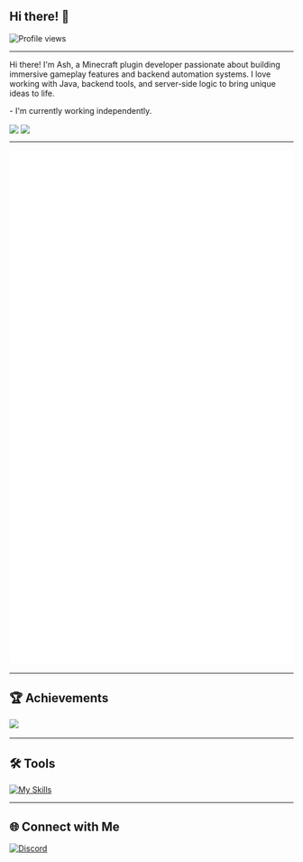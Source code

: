 ## Hi there! 👋

![Profile views](https://komarev.com/ghpvc/?username=Ash-Studio&style=for-the-badge)

<hr>

<p>
Hi there! I'm Ash, a Minecraft plugin developer passionate about building immersive gameplay features and backend automation systems. I love working with Java, backend tools, and server-side logic to bring unique ideas to life.
</p>

<p>
- I'm currently working independently.
</p>

<img align="center" width="400" src="https://github-readme-stats.vercel.app/api?username=ash-studio&theme=transparent&show_icons=true&hide_border=true&show=reviews&hide_title=true&include_all_commits=true" />         
 <img align="center" width="400" src="https://nirzak-streak-stats.vercel.app/?user=ash-studio&theme=transparent&hide_border=true"/>

<hr>


![Metrics](https://raw.githubusercontent.com/Ash-Studio/Ash-Studio/main/github-metrics.svg)

---

## 🏆 Achievements
![](https://github-profile-trophy.vercel.app/?username=ash-studio&theme=transparent&no-frame=true&no-bg=true&margin-w=4)

---
## 🛠 Tools

[![My Skills](https://skillicons.dev/icons?i=java,python,idea,mongodb,vscode)](https://skillicons.dev)

---

## 🌐 Connect with Me

[![Discord](https://img.shields.io/badge/As_h_-%238C9EFF.svg?style=for-the-badge&logo=discord&logoColor=white)](https://discord.com/users/832916983045292062)
